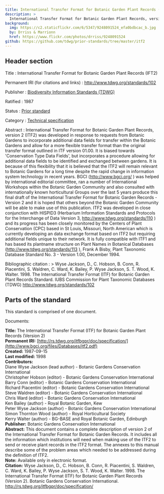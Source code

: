 ```yaml
---
title: International Transfer Format for Botanic Garden Plant Records (IFT2)
description: >
  International Transfer Format for Botanic Garden Plant Records, version 2 (ITF2) was developed in response to requests from botanic gardens to incorporate additional data fields for transfer within the botanic gardens and allow for a more flexible transfer format than the original transfer format outlined in ITF version 01.00. It is biased towards 'Conservation Type Data Fields', but incorporates a procedure allowing for additional data fields to be identified and exchanged between gardens. It is because of this flexibility that it is believed that the ITF2 will remain relevant to botanic gardens for a long time despite the rapid change in information system technology in recent years.
background:
  img: https://c2.staticflickr.com/6/5347/9248091524_efa0bdbcac_b.jpg
  by: Drriss & Marrionn
  href: https://www.flickr.com/photos/drriss/9248091524
github: https://github.com/tdwg/prior-standards/tree/master/itf2
---
```


## Header section

Title
: International Transfer Format for Botanic Garden Plant Records (IFT2)

Permanent IRI (for citations and links)
: <http://www.tdwg.org/standards/102>

Publisher
: [Biodiversity Information Standards (TDWG)](https://www.tdwg.org/)

Ratified
: 1987

Status
: [Prior standard](https://www.tdwg.org/standards/status-and-categories/)

Category
: [Technical specification](https://www.tdwg.org/standards/status-and-categories/#categories%20of%20tdwg%20standards_1)

Abstract
: International Transfer Format for Botanic Garden Plant Records, version 2 (ITF2) was developed in response to requests from Botanic Gardens to incorporate additional data fields for transfer within the Botanic Gardens and allow for a more flexible transfer format than the original transfer format outlined in ITF version 01.00. It is biased towards 'Conservation Type Data Fields', but incorporates a procedure allowing for additional data fields to be identified and exchanged between gardens. It is because of this flexibility that it is believed that the ITF2 will remain relevant to Botanic Gardens for a long time despite the rapid change in information system technology in recent years. BGCI (http://www.bgci.org/ ) was helped by international editorial committee, ran a number of International Workshops within the Botanic Garden Community and also consulted with internationally known horticultural Groups over the last 5 years produce this final draft of the International Transfer Format for Botanic Garden Records - Version 2 and it is hoped that others beyond the Botanic Garden Community will be able to make use of this publication. ITF2 was developed in close conjunction with HISPID3 (Herbarium Information Standards and Protocols for the Interchange of Data Version 3, http://www.tdwg.org/standards/110 ) and its progress has been closely monitored by the Centers of Plant Conservation (CPC) based in St Louis, Missouri, North American which is currently developing an data exchange format based on ITF2 but requiring additional fields unique to their network. It is fully compatible with ITF1 and has based its plantname structure on Plant Names in Botanical Databases (http://www.tdwg.org/standards/113 ), Frank A Bisby, Plant Taxonomic Database Standard No. 3 - Version 1.00, December 1994.

Bibliographic citation
: > Wyse Jackson, D., C. Hobson, B. Conn, R. Piacentini, S. Waldren, C. Ward, K. Bailey, P. Wyse Jackson, S. T. Wood, K. Walter. 1998. The International Transfer Format (ITF) for Botanic Garden Plant Records Standard. IUBS Commission for Plant Taxonomic Databases (TDWG) http://www.tdwg.org/standards/102

## Parts of the standard

This standard is comprised of one document. 

Documents:

**Title:** The International Transfer Format (ITF) for Botanic Garden Plant Records (Version 2) <br/>
**Permanent IRI:** [http://rs.tdwg.org/itfbgpr/doc/specification/](http://www.bgci.org/files/Databases/itf2.pdf) <br/>
**Created:** 1987-09-15 <br/>
**Last modified:** 1998 <br/>
**Contributors:** <br/>
Diane Wyse Jackson (lead author) - Botanic Gardens Conservation International <br/>
Christopher Hobson (editor) - Botanic Gardens Conservation International <br/>
Barry Conn (editor) - Botanic Gardens Conservation International <br/>
Richard Piacentini (editor) - Botanic Gardens Conservation International <br/>
Steve Waldren (editor) - Botanic Gardens Conservation International <br/>
Chris Ward (editor) - Botanic Gardens Conservation International <br/>
Ken Bailey (author) - Royal Botanic Garden, Kew <br/>
Peter Wyse Jackson (author) - Botanic Gardens Conservation International <br/>
Simon Thornton Wood (author) - Royal Horticultural Society <br/>
Kerry Walter (author) - BG-BASE and Royal Botanic Garden, Edinburgh <br/>
**Publisher:** Botanic Gardens Conservation International <br/>
**Abstract:** This document contains a complete description of version 2 of the International Transfer Format for Botanic Garden Records. It includes all the information which institutions will need when making use of the ITF2 to send or receive plant records in the ITF2 format. The annexes to this manual describe some of the problem areas which needed to be addressed during the definition of ITF2.  <br/>
**Note:** Available only in electronic format. <br/>
**Citation:** Wyse Jackson, D., C. Hobson, B. Conn, R. Piacentini, S. Waldren, C. Ward, K. Bailey, P. Wyse Jackson, S. T. Wood, K. Walter. 1998. The International Transfer Format (ITF) for Botanic Garden Plant Records (Version 2). Botanic Gardens Conservation International. http://rs.tdwg.org/itfbgpr/doc/specification/

